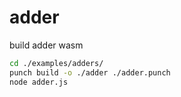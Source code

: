 # adder

build adder wasm

```bash
cd ./examples/adders/
punch build -o ./adder ./adder.punch
node adder.js
```
